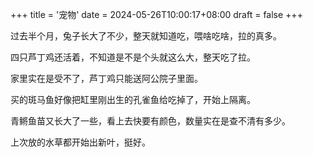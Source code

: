 +++
title = '宠物'
date = 2024-05-26T10:00:17+08:00
draft = false
+++

过去半个月，兔子长大了不少，整天就知道吃，喂啥吃啥，拉的真多。

四只芦丁鸡还活着，不知道是不是个头就这么大，整天吃了拉。

家里实在是受不了，芦丁鸡只能送阿公院子里面。

买的斑马鱼好像把缸里刚出生的孔雀鱼给吃掉了，开始上隔离。

青鳉鱼苗又长大了一些，看上去快要有颜色，数量实在是查不清有多少。

上次放的水草都开始出新叶，挺好。
